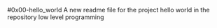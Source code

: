 #0x00-hello_world
A new readme file for the project hello world in the repository low level programming